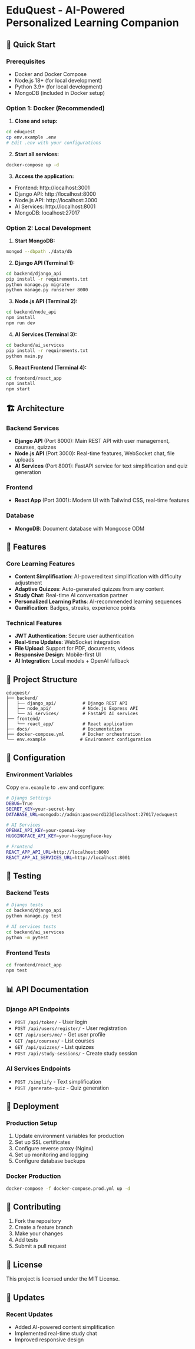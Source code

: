 # EduQuest - AI-Powered Personalized Learning Companion

## 🚀 Quick Start

### Prerequisites
- Docker and Docker Compose
- Node.js 18+ (for local development)
- Python 3.9+ (for local development)
- MongoDB (included in Docker setup)

### Option 1: Docker (Recommended)

1. **Clone and setup:**
```bash
cd eduquest
cp env.example .env
# Edit .env with your configurations
```

2. **Start all services:**
```bash
docker-compose up -d
```

3. **Access the application:**
- Frontend: http://localhost:3001
- Django API: http://localhost:8000
- Node.js API: http://localhost:3000
- AI Services: http://localhost:8001
- MongoDB: localhost:27017

### Option 2: Local Development

1. **Start MongoDB:**
```bash
mongod --dbpath ./data/db
```

2. **Django API (Terminal 1):**
```bash
cd backend/django_api
pip install -r requirements.txt
python manage.py migrate
python manage.py runserver 8000
```

3. **Node.js API (Terminal 2):**
```bash
cd backend/node_api
npm install
npm run dev
```

4. **AI Services (Terminal 3):**
```bash
cd backend/ai_services
pip install -r requirements.txt
python main.py
```

5. **React Frontend (Terminal 4):**
```bash
cd frontend/react_app
npm install
npm start
```

## 🏗️ Architecture

### Backend Services
- **Django API** (Port 8000): Main REST API with user management, courses, quizzes
- **Node.js API** (Port 3000): Real-time features, WebSocket chat, file uploads
- **AI Services** (Port 8001): FastAPI service for text simplification and quiz generation

### Frontend
- **React App** (Port 3001): Modern UI with Tailwind CSS, real-time features

### Database
- **MongoDB**: Document database with Mongoose ODM

## 🎯 Features

### Core Learning Features
- **Content Simplification**: AI-powered text simplification with difficulty adjustment
- **Adaptive Quizzes**: Auto-generated quizzes from any content
- **Study Chat**: Real-time AI conversation partner
- **Personalized Learning Paths**: AI-recommended learning sequences
- **Gamification**: Badges, streaks, experience points

### Technical Features
- **JWT Authentication**: Secure user authentication
- **Real-time Updates**: WebSocket integration
- **File Upload**: Support for PDF, documents, videos
- **Responsive Design**: Mobile-first UI
- **AI Integration**: Local models + OpenAI fallback

## 📁 Project Structure

```
eduquest/
├── backend/
│   ├── django_api/          # Django REST API
│   ├── node_api/            # Node.js Express API
│   └── ai_services/         # FastAPI AI services
├── frontend/
│   └── react_app/           # React application
├── docs/                    # Documentation
├── docker-compose.yml       # Docker orchestration
└── env.example             # Environment configuration
```

## 🔧 Configuration

### Environment Variables
Copy `env.example` to `.env` and configure:

```bash
# Django Settings
DEBUG=True
SECRET_KEY=your-secret-key
DATABASE_URL=mongodb://admin:password123@localhost:27017/eduquest

# AI Services
OPENAI_API_KEY=your-openai-key
HUGGINGFACE_API_KEY=your-huggingface-key

# Frontend
REACT_APP_API_URL=http://localhost:8000
REACT_APP_AI_SERVICES_URL=http://localhost:8001
```

## 🧪 Testing

### Backend Tests
```bash
# Django tests
cd backend/django_api
python manage.py test

# AI services tests
cd backend/ai_services
python -m pytest
```

### Frontend Tests
```bash
cd frontend/react_app
npm test
```

## 📊 API Documentation

### Django API Endpoints
- `POST /api/token/` - User login
- `POST /api/users/register/` - User registration
- `GET /api/users/me/` - Get user profile
- `GET /api/courses/` - List courses
- `GET /api/quizzes/` - List quizzes
- `POST /api/study-sessions/` - Create study session

### AI Services Endpoints
- `POST /simplify` - Text simplification
- `POST /generate-quiz` - Quiz generation

## 🚀 Deployment

### Production Setup
1. Update environment variables for production
2. Set up SSL certificates
3. Configure reverse proxy (Nginx)
4. Set up monitoring and logging
5. Configure database backups

### Docker Production
```bash
docker-compose -f docker-compose.prod.yml up -d
```

## 🤝 Contributing

1. Fork the repository
2. Create a feature branch
3. Make your changes
4. Add tests
5. Submit a pull request

## 📝 License

This project is licensed under the MIT License.


## 🔄 Updates

### Recent Updates
- Added AI-powered content simplification
- Implemented real-time study chat
- Improved responsive design

